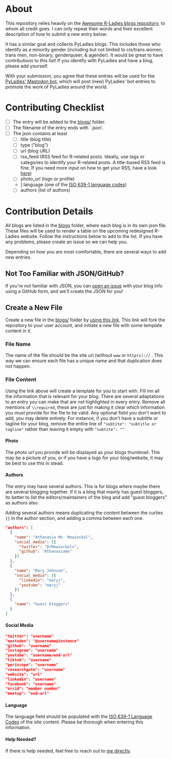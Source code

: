 # About 

This repository relies heavily on the [Awesome R-Ladies blogs repository](https://github.com/rladies/awesome-rladies-blogs), to whom all credit goes. I can only repeat their words and their excellent description of how to submit a new entry below:

It has a similar goal and collects PyLadies blogs. This includes those who identify as a minority gender (including but not limited to cis/trans women, trans men, non-binary, genderqueer, & agender). It would be great to have contributions to this list! If you identify with PyLadies and have a blog, please add yourself.

With your submission, you agree that these entries will be used for the [PyLadies' Mastodon bot](https://botsin.space/@pyladies_bot), which will post (new) PyLadies' bot entries to promote the work of PyLadies around the world. 

# Contributing Checklist

 - [ ] The entry will be added to the [blogs/](blogs/) folder.
 - [ ] The filename of the entry ends with `.json'.
 - [ ] The json contains at least 
     - [ ] title (blog title)
     - [ ] type ("blog")
     - [ ] url (blog URL)
     - [ ] rss_feed (RSS feed for R-related posts. Ideally, use tags or categories to identify your R-related posts. A title-based RSS feed is fine. If you need more input on how to get your RSS, have a look [here](https://zapier.com/blog/how-to-find-rss-feed-url/))
     - [ ] photo_url (logo or profile)
     - ] language (one of the [ISO 639-1 language codes](https://www.w3schools.com/tags/ref_language_codes.asp))
     - [ ] authors (list of authors)

# Contribution Details

All blogs are listed in the [blogs](blogs/) folder, where each blog is in its own json file. These files will be used to render a table on the upcoming redesigned R-Ladies website. Follow the instructions below to add to the list. If you have any problems, please create an issue so we can help you.

Depending on how you are most comfortable, there are several ways to add new entries. 

## Not Too Familiar with JSON/GitHub?

If you're not familiar with JSON, you can [open an issue](https://github.com/cosimameyer/awesome-pyladies-blogs/issues/new/choose) with your blog info using a GitHub form, and we'll create the JSON for you!

## Create a New File

Create a new file in the [blogs/](blogs/) folder by [using this link](https://github.com/cosimameyer/awesome-pyladies-blogs/new/main/?filename=blogs/your-blog-url.com.json&value=%7B%0A%20%20%22title%22%3A%20%22Your%20title%22%2C%20%2F%2Frequired%0A%20%20%22subtitle%22%3A%20%22subtitle%20or%20tagline%22%2C%20%2F%2Foptional%0A%20%20%22type%22%3A%20%22blog%22%2C%20%2F%2Frequired%0A%20%20%22url%22%3A%20%22https%3A%2F%2Fyour_blog.com%22%2C%20%2F%2Frequired%0A%20%20%22rss_feed%22%3A%20%22https%3A%2F%2Fyour_blog.com/r-post/index.xml%22%2C%20%2F%2Frequired%0A%20%20%22photo_url%22%3A%20%22https%3A%2F%2Fyour_blog.com%2Fyour_photo.png%22%2C%20%2F%2Frequired%0A%20%20%22description%22%3A%20%22Short%20description%20of%20what%20you%20blog%20about%22%2C%0A%20%20%22language%22%3A%20%22en%20%28required%29%22%2C%20%2F%2Frequired%0A%20%20%22authors%22%3A%20%5B%20%2F%2Frequired%0A%20%20%20%20%7B%0A%20%20%20%20%20%20%22name%22%3A%20%22Your%20Name%22%2C%20%2F%2Frequired%0A%20%20%20%20%20%20%22social_media%22%3A%20%5B%7B%0A%20%20%20%20%20%20%20%20%20%22twitter%22%3A%20%22username%22%2C%0A%20%20%20%20%20%20%20%20%20%22mastodon%22%3A%20%22@username@instancee%22%2C%0A%20%20%20%20%20%20%20%20%20%22github%22%3A%20%22username%22%2C%0A%20%20%20%20%20%20%20%20%20%22instagram%22%3A%20%22username%22%2C%0A%20%20%20%20%20%20%20%20%20%22youtube%22%3A%20%22username%2Fend-url%22%2C%0A%20%20%20%20%20%20%20%20%20%22tiktok%22%3A%20%22username%22%2C%0A%20%20%20%20%20%20%20%20%20%22periscope%22%3A%20%22username%22%2C%0A%20%20%20%20%20%20%20%20%20%22researchgate%22%3A%20%22username%22%2C%0A%20%20%20%20%20%20%20%20%20%22website%22%3A%20%22url%22%2C%0A%20%20%20%20%20%20%20%20%20%22linkedin%22%3A%20%22username%22%2C%0A%20%20%20%20%20%20%20%20%20%22facebook%22%3A%20%22username%22%2C%0A%20%20%20%20%20%20%20%20%20%22orcid%22%3A%20%22member%20number%22%2C%0A%20%20%20%20%20%20%20%20%20%22meetup%22%3A%20%22end-url%22%0A%20%20%20%20%20%20%7D%5D%0A%20%20%20%20%7D%0A%20%20%5D%0A%7D).
This link will fork the repository to your user account, and initiate a new file with some template content in it.

### File Name

The name of the file should be the site url (without `www` or `http(s)://` . This way we can ensure each file has a unique name and that duplication does not happen.

### File Content

Using the link above will create a template for you to start with.
Fill inn all the information that is relevant for your blog.
There are several adaptations to an entry you can make that are not highlighted in every entry.
Remove all mentions of `\\required`, these are just for making it clear which information you _must_ provide for the file to be valid.
Any optional field you don't want to add, you may delete entirely.
For instance, if you don't have a subtitle or tagline for your blog, remove the entire line of `"subtite": "subtitle or tagline"` rather than leaving it empty with `"subtite": ""`

#### Photo

The photo url you provide will be displayed as your blogs thumbnail. 
This may be a picture of you, or if you have a logo for your blog/website, it may be best to use this in stead.

#### Authors

The entry may have several authors. This is for blogs where maybe there are several blogging together. If it is a blog that mainly has guest bloggers, its better to list the editors/maintainers of the blog and add "guest bloggers" as authors also.

Adding several authors means duplicating the content between the curlies `{}` in the author section, and adding a comma between each one.

```json
"authors": [
  {
    "name": "Athanasia Mo  Mowinckel",
    "social_media": [{
      "twitter": "DrMowinckels",
      "github": "Athanasiamo"
    }]
  },
  {
    "name": "Mary Johnson",
    "social_media": [{
      "linkedin": "maryj",
      "youtube": "maryj"
    }]
  },
  {
    "name": "Guest bloggers"
  }
]
```

#### Social Media

```json
"twitter": "username"
"mastodon": "@username@instance"
"github": "username"
"instagram": "username"
"youtube": "username/end-url"
"tiktok": "username"
"periscope": "username"
"researchgate": "username"
"website": "url"
"linkedin": "username"
"facebook": "username"
"orcid": "member number"
"meetup": "end-url"
```

#### Language
The language field should be populated with the [ISO 639-1 Language Codes](https://www.w3schools.com/tags/ref_language_codes.asp) of the site content.
Please be thorough when entering this information.

#### Help Needed?

If there is help needed, feel free to reach out to [me directly](mailto:contact@cosimameyer.com).
